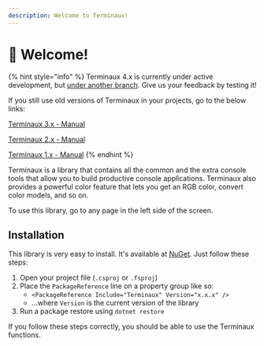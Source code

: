 ```yaml
---
description: Welcome to Terminaux!
---
```


# 👋 Welcome!

{% hint style="info" %}
Terminaux 4.x is currently under active development, but [under another branch](https://github.com/Aptivi/Terminaux/tree/x/archived/4.3.x/spupdate). Give us your feedback by testing it!

If you still use old versions of Terminaux in your projects, go to the below links:

[Terminaux 3.x - Manual](https://app.gitbook.com/o/fj052nYlsxW9IdL3bsZj/s/OmlwECCRQY4XJQJZaeLc/ "mention")

[Terminaux 2.x - Manual](https://app.gitbook.com/o/fj052nYlsxW9IdL3bsZj/s/BAbXedIZJ6HPa9EGmSYt/ "mention")

[Terminaux 1.x - Manual](https://app.gitbook.com/o/fj052nYlsxW9IdL3bsZj/s/IcD1aLc5jxHMwvslhJIP/ "mention")
{% endhint %}

Terminaux is a library that contains all the common and the extra console tools that allow you to build productive console applications. Terminaux also provides a powerful color feature that lets you get an RGB color, convert color models, and so on.

To use this library, go to any page in the left side of the screen.

## Installation

This library is very easy to install. It's available at [NuGet](https://www.nuget.org/packages/TermRead/). Just follow these steps:

1. Open your project file (`.csproj` or `.fsproj`)
2. Place the `PackageReference` line on a property group like so:
   * `<PackageReference Include="Terminaux" Version="x.x.x" />`
   * ...where `Version` is the current version of the library
3. Run a package restore using `dotnet restore`

If you follow these steps correctly, you should be able to use the Terminaux functions.
